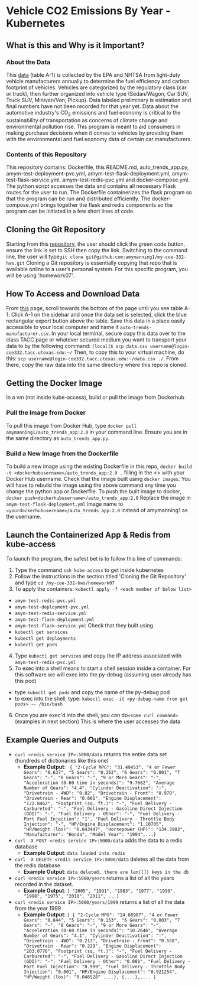 # Vehicle CO2 Emissions By Year - Kubernetes

## What is this and Why is it Important?
### About the Data
This [data](https://www.epa.gov/automotive-trends/explore-automotive-trends-data#DetailedData) (table A-1) is collected by the EPA and NHTSA from light-duty vehicle manufacturers annually to determine the fuel efficiency and carbon footprint of vehicles. Vehicles are categorized by the regulatory class (car or truck), then further organized into vehicle type (Sedan/Wagon, Car SUV, Truck SUV, Minivan/Van, Pickup). Data labeled preliminary is estimation and final numbers have not been recorded for that year yet. Data about the automotive industry's CO<sub>2</sub> emissions and fuel economy is critical to the sustainability of transportation as concerns of climate change and environmental pollution rise. This program is meant to aid consumers in making purchase decisions when it comes to vehicles by providing them with the environmental and fuel economy data of certain car manufacturers. 
### Contents of this Repository
This repository contains: Dockerfile, this README.md, auto_trends_app.py, amym-test-deployment-pvc.yml, amym-test-flask-deployment.yml, amym-test-flask-service.yml, amym-test-redis-pvc.yml and docker-compose.yml. The python script accesses the data and contains all necessary Flask routes for the user to run. The Dockerfile containerizes the flask program so that the program can be run and distributed efficiently. The docker-compose.yml brings together the flask and redis components so the program can be initiated in a few short lines of code.  
## Cloning the Git Repository
Starting from this [repository](https://github.com/amymanning1/my-coe-332-hws), the user should click the green code button, ensure
the link is set to SSH then copy the link. Switching to the command line, the
user will type`git clone git@github.com:amymanning1/my-coe-332-hws.git`
Cloning a Git repository is essentially copying that repo that is available online to a user’s personal system. For this specific program, you will be using 'homework07'.
## How To Access and Download Data
From [this](https://www.epa.gov/automotive-trends/explore-automotive-trends-data#DetailedData) page, scroll towards the bottom of the page until you see table A-1. Click A-1 on the sidebar and once the data set is selected, click the blue rectangular export button above the table. Save this data in a place easily accessible to your local computer and name it `auto-trends-manufacturer.csv`. In your local terminal, secure copy this data over to the class TACC page or whatever secured medium you want to transport your data to by the following command: `[local]$ scp data.csv username@login-coe332.tacc.utexas.edu:~/`
Then, to copy this to your virtual machine, do this: `scp username@login-coe332.tacc.utexas.edu:~/data.csv ./`. From there, copy the raw data into the same directory where this repo is cloned.
## Getting the Docker Image
In a vm (not inside kube-access), build or pull the image from Dockerhub
### Pull the Image from Docker
To pull this image from Docker Hub, type `docker pull amymanning1/auto_trends_app:2.0` in your command line. Ensure you are in the same directory as `auto_trends_app.py`.
### Build a New Image from the Dockerfile
To build a new image using the existing Dockerfile in this repo, `docker build -t <dockerhubusername>/auto_trends_app:2.0 .` filling in the <> with your Docker Hub username. Check that the image built using `docker images`. You will have to rebuild the image using the above command any time you change the python app or Dockerfile. To push the built image to docker, `docker push<dockerhubusername>/auto_trends_app:2.0` Replace the image in `amym-test-flask-deployment.yml` image name to `<yourdockerhubusername>/auto_trends_app:2.0` instead of amymanning1 as the username.
## Launch the Containerized App & Redis from kube-access
To launch the program, the safest bet is to follow this line of commands:
1. Type the command `ssh kube-access` to get inside kubernetes
2. Follow the instructions in the section titled 'Cloning the Git Repository' and type `cd /my-coe-332-hws/homework07`
3. To apply the containers: `kubectl apply -f <each member of below list>`
- `amym-test-redis-pvc.yml`
- `amym-test-deployment-pvc.yml`
- `amym-test-redis-service.yml`
- `amym-test-flask-deployment.yml`
- `amym-test-flask-service.yml`
Check that they built using 
- `kubectl get services`
- `kubectl get deployments`
- `kubectl get pods`
4. Type `kubectl get services` and copy the IP address associated with `amym-test-redis-pvc.yml`
5. To exec into a shell means to start a shell session inside a container. For this software we will exec into the py-debug (assuming user already has this pod) 
- type `kubectl get pods` and copy the name of the py-debug pod
- to exec into the shell, type: `kubectl exec -it <py-debug-name from get pods> -- /bin/bash`
6. Once you are exec'd into the shell, you can do`<some curl command>` (examples in next section) This is where the user accesses the data
## Example Queries and Outputs
* `curl <redis service IP>:5000/data` returns the entire data set (hundreds of dictionaries like this one)
	- **Example Output**: ` {
    "2-Cycle MPG": "31.49453",
    "4 or Fewer Gears": "0.637",
    "5 Gears": "0.362",
    "6 Gears": "0.001",
    "7 Gears": "-",
    "8 Gears": "-",
    "9 or More Gears": "-",
    "Acceleration (0-60 time in seconds)": "9.7682",
    "Average Number of Gears": "4.4",
    "Cylinder Deactivation": "-",
    "Drivetrain - 4WD": "0.02",
    "Drivetrain - Front": "0.979",
    "Drivetrain - Rear": "0.001",
    "Engine Displacement": "122.8462",
    "Footprint (sq. ft.)": "-",
    "Fuel Delivery - Carbureted": "-",
    "Fuel Delivery - Gasoline Direct Injection (GDI)": "-",
    "Fuel Delivery - Other": "-",
    "Fuel Delivery - Port Fuel Injection": "1",
    "Fuel Delivery - Throttle Body Injection": "-",
    "HP/Engine Displacement": "1.10705",
    "HP/Weight (lbs)": "0.043447",
    "Horsepower (HP)": "134.3903",
    "Manufacturer": "Honda",
    "Model Year": "1994",...}`  
* `curl -X POST <redis service IP>:5000/data` adds the data to a redis database
	- **Example Output**: `data loaded into redis`
* `curl -X DELETE <redis service IP>:5000/data` deletes all the data from the redis database
	- **Example Output**: `data deleted, there are len([]) keys in the db`
* `curl <redis service IP>:5000/years` returns a list of all the years recorded in the dataset. 
	- **Example Output**: `[
  "2005",
  "1991",
  "1983",
  "1977",
  "1999",
  "1998",
  "1975",
  "2018",
  "2011", ...]`
* `curl <redis service IP>:5000/years/1999` returns a list of all the data from the year 1999
	- **Example Output**: `[
  {
    "2-Cycle MPG": "24.08907",
    "4 or Fewer Gears": "0.844",
    "5 Gears": "0.153",
    "6 Gears": "0.003",
    "7 Gears": "-",
    "8 Gears": "-",
    "9 or More Gears": "-",
    "Acceleration (0-60 time in seconds)": "10.2646",
    "Average Number of Gears": "4.1",
    "Cylinder Deactivation": "-",
    "Drivetrain - 4WD": "0.213",
    "Drivetrain - Front": "0.558",
    "Drivetrain - Rear": "0.229",
    "Engine Displacement": "203.0776",
    "Footprint (sq. ft.)": "-",
    "Fuel Delivery - Carbureted": "-",
    "Fuel Delivery - Gasoline Direct Injection (GDI)": "-",
    "Fuel Delivery - Other": "0.001",
    "Fuel Delivery - Port Fuel Injection": "0.999",
    "Fuel Delivery - Throttle Body Injection": "0.001",
    "HP/Engine Displacement": "0.921254",
    "HP/Weight (lbs)": "0.046528" ....}, {....},....
]`   
